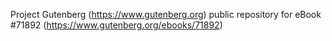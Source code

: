 Project Gutenberg (https://www.gutenberg.org) public repository for
eBook #71892 (https://www.gutenberg.org/ebooks/71892)
